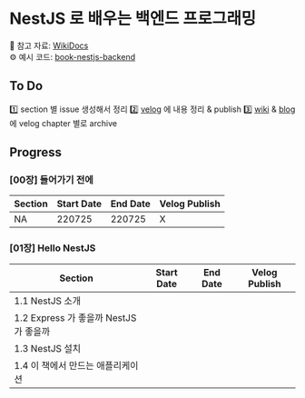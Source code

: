 # NestJS 로 배우는 백엔드 프로그래밍

📕 참고 자료: [WikiDocs](https://wikidocs.net/book/7059)  
⚙️ 예시 코드: [book-nestjs-backend](https://github.com/dextto/book-nestjs-backend)

## To Do
1️⃣ section 별 issue 생성해서 정리
2️⃣ [velog](https://velog.io/@kshjessica) 에 내용 정리 & publish
3️⃣ [wiki](https://github.com/kshjessica/study_NextJS/wiki) & [blog](https://blog.naver.com/kshjessica) 에 velog chapter 별로 archive

## Progress
### [00장] 들어가기 전에
| Section | Start Date | End Date | Velog Publish |
|---------|------------|----------|---------------|
|NA|220725|220725|X|
### [01장] Hello NestJS
| Section | Start Date | End Date | Velog Publish |
|---------|------------|----------|---------------|
|1.1 NestJS 소개||||
|1.2 Express 가 좋을까 NestJS 가 좋을까||||
|1.3 NestJS 설치||||
|1.4 이 책에서 만드는 애플리케이션||||
